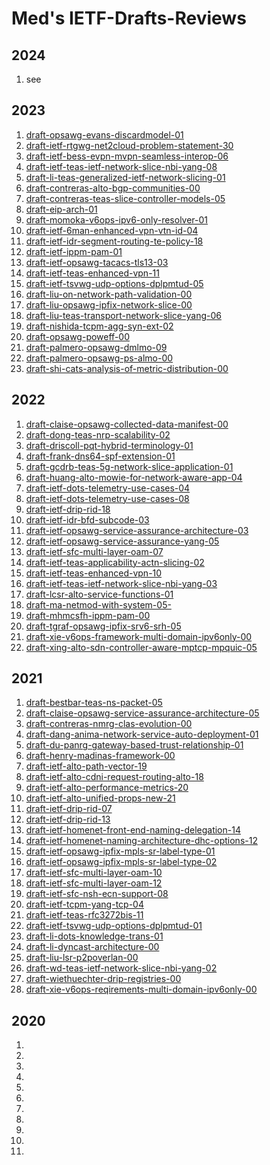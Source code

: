 # Med's IETF-Drafts-Reviews

## 2024

1. see 

## 2023

1. [draft-opsawg-evans-discardmodel-01](https://github.com/boucadair/IETF-Drafts-Reviews/blob/master/draft-opsawg-evans-discardmodel-01-rev%20Med.doc.pdf)
1. [draft-ietf-rtgwg-net2cloud-problem-statement-30](https://github.com/boucadair/IETF-Drafts-Reviews/blob/master/draft-ietf-rtgwg-net2cloud-problem-statement-30-rev%20Med.pdf)
1. [draft-ietf-bess-evpn-mvpn-seamless-interop-06](https://github.com/boucadair/IETF-Drafts-Reviews/blob/master/draft-ietf-bess-evpn-mvpn-seamless-interop-06-rev%20Med.pdf)
1. [draft-ietf-teas-ietf-network-slice-nbi-yang-08](https://github.com/boucadair/IETF-Drafts-Reviews/blob/master/draft-ietf-teas-ietf-network-slice-nbi-yang-08-rev%20Med.pdf)
1. [draft-li-teas-generalized-ietf-network-slicing-01](https://github.com/boucadair/IETF-Drafts-Reviews/blob/master/draft-li-teas-generalized-ietf-network-slicing-01-rev%20Med.pdf)
1. [draft-contreras-alto-bgp-communities-00](https://github.com/boucadair/IETF-Drafts-Reviews/blob/master/draft-contreras-alto-bgp-communities-00-rev%20Med.doc)
1. [draft-contreras-teas-slice-controller-models-05](https://github.com/boucadair/IETF-Drafts-Reviews/blob/master/draft-contreras-teas-slice-controller-models-05-rev%20Med.pdf)
1. [draft-eip-arch-01](https://github.com/boucadair/IETF-Drafts-Reviews/blob/master/draft-eip-arch-01-rev%20Med.pdf)
1. [draft-momoka-v6ops-ipv6-only-resolver-01](https://github.com/boucadair/IETF-Drafts-Reviews/blob/master/draft-momoka-v6ops-ipv6-only-resolver-01-rev%20Med.pdf)
1. [draft-ietf-6man-enhanced-vpn-vtn-id-04](https://github.com/boucadair/IETF-Drafts-Reviews/blob/master/draft-ietf-6man-enhanced-vpn-vtn-id-04-rev%20Med.pdf)
1. [draft-ietf-idr-segment-routing-te-policy-18](https://github.com/boucadair/IETF-Drafts-Reviews/blob/master/draft-ietf-idr-segment-routing-te-policy-18-rev%20Med.pdf)
1. [draft-ietf-ippm-pam-01](https://github.com/boucadair/IETF-Drafts-Reviews/blob/master/draft-ietf-ippm-pam-01_revCJ.docx)
1. [draft-ietf-opsawg-tacacs-tls13-03](https://github.com/boucadair/IETF-Drafts-Reviews/blob/master/draft-ietf-opsawg-tacacs-tls13-03-rev%20Med.pdf)
1. [draft-ietf-teas-enhanced-vpn-11](https://github.com/boucadair/IETF-Drafts-Reviews/blob/master/draft-ietf-teas-enhanced-vpn-11-rev%20Med.pdf)
1. [draft-ietf-tsvwg-udp-options-dplpmtud-05](https://github.com/boucadair/IETF-Drafts-Reviews/blob/master/draft-ietf-tsvwg-udp-options-dplpmtud-05-rev%20Med.pdf)
1. [draft-liu-on-network-path-validation-00](https://github.com/boucadair/IETF-Drafts-Reviews/blob/master/draft-liu-on-network-path-validation-00-rev%20Med.pdf)
1. [draft-liu-opsawg-ipfix-network-slice-00](https://github.com/boucadair/IETF-Drafts-Reviews/blob/master/draft-liu-opsawg-ipfix-network-slice-00-rev%20Med.pdf)
1. [draft-liu-teas-transport-network-slice-yang-06](https://github.com/boucadair/IETF-Drafts-Reviews/blob/master/draft-liu-teas-transport-network-slice-yang-06-rev%20Med.pdf)
1. [draft-nishida-tcpm-agg-syn-ext-02](https://github.com/boucadair/IETF-Drafts-Reviews/blob/master/draft-nishida-tcpm-agg-syn-ext-02-rev%20Med.doc)
1. [draft-opsawg-poweff-00](https://github.com/boucadair/IETF-Drafts-Reviews/blob/master/draft-opsawg-poweff-00-rev%20Med.pdf)
1. [draft-palmero-opsawg-dmlmo-09](https://github.com/boucadair/IETF-Drafts-Reviews/blob/master/draft-palmero-opsawg-dmlmo-09-rev%20Med.pdf)
1. [draft-palmero-opsawg-ps-almo-00](https://github.com/boucadair/IETF-Drafts-Reviews/blob/master/draft-palmero-opsawg-ps-almo-00-rev%20Med.pdf)
1. [draft-shi-cats-analysis-of-metric-distribution-00](https://github.com/boucadair/IETF-Drafts-Reviews/blob/master/draft-shi-cats-analysis-of-metric-distribution-00-rev%20Med.pdf)


## 2022

1. [draft-claise-opsawg-collected-data-manifest-00](https://github.com/boucadair/IETF-Drafts-Reviews/blob/master/draft-claise-opsawg-collected-data-manifest-00-rev%20Med.pdf)
1. [draft-dong-teas-nrp-scalability-02](https://github.com/boucadair/IETF-Drafts-Reviews/blob/master/draft-dong-teas-nrp-scalability-02-rev%20Med.pdf)
1. [draft-driscoll-pqt-hybrid-terminology-01](https://github.com/boucadair/IETF-Drafts-Reviews/blob/master/draft-driscoll-pqt-hybrid-terminology-01-rev%20Med.pdf)
1. [draft-frank-dns64-spf-extension-01](https://github.com/boucadair/IETF-Drafts-Reviews/blob/master/draft-frank-dns64-spf-extension-01-rev%20Med.pdf)
1. [draft-gcdrb-teas-5g-network-slice-application-01](https://github.com/boucadair/IETF-Drafts-Reviews/blob/master/draft-gcdrb-teas-5g-network-slice-application-01-rev%20Med.pdf)
1. [draft-huang-alto-mowie-for-network-aware-app-04](https://github.com/boucadair/IETF-Drafts-Reviews/blob/master/draft-huang-alto-mowie-for-network-aware-app-04-rev%20Med.pdf)
1. [draft-ietf-dots-telemetry-use-cases-04](https://github.com/boucadair/IETF-Drafts-Reviews/blob/master/draft-ietf-dots-telemetry-use-cases-04-rev%20Med.pdf)
1. [draft-ietf-dots-telemetry-use-cases-08](https://github.com/boucadair/IETF-Drafts-Reviews/blob/master/draft-ietf-dots-telemetry-use-cases-08-rev%20Med.xml)
1. [draft-ietf-drip-rid-18](https://github.com/boucadair/IETF-Drafts-Reviews/blob/master/draft-ietf-drip-rid-18-rev%20Med.pdf)
1. [draft-ietf-idr-bfd-subcode-03](https://github.com/boucadair/IETF-Drafts-Reviews/blob/master/draft-ietf-idr-bfd-subcode-03-rev%20Med.pdf)
1. [draft-ietf-opsawg-service-assurance-architecture-03](https://github.com/boucadair/IETF-Drafts-Reviews/blob/master/draft-ietf-opsawg-service-assurance-architecture-03-rev%20Med.pdf)
1. [draft-ietf-opsawg-service-assurance-yang-05](https://github.com/boucadair/IETF-Drafts-Reviews/blob/master/draft-ietf-opsawg-service-assurance-yang-05-rev%20Med.pdf)
1. [draft-ietf-sfc-multi-layer-oam-07](https://github.com/boucadair/IETF-Drafts-Reviews/blob/master/draft-ietf-sfc-multi-layer-oam-07-rev%20Med.pdf)
1. [draft-ietf-teas-applicability-actn-slicing-02](https://github.com/boucadair/IETF-Drafts-Reviews/blob/master/draft-ietf-teas-applicability-actn-slicing-02-rev%20Med.pdf)
1. [draft-ietf-teas-enhanced-vpn-10](https://github.com/boucadair/IETF-Drafts-Reviews/blob/master/draft-ietf-teas-enhanced-vpn-10-rev%20Med.pdf)
1. [draft-ietf-teas-ietf-network-slice-nbi-yang-03](https://github.com/boucadair/IETF-Drafts-Reviews/blob/master/draft-ietf-teas-ietf-network-slice-nbi-yang-03-rev%20Med.pdf)
1. [draft-lcsr-alto-service-functions-01](https://github.com/boucadair/IETF-Drafts-Reviews/blob/master/draft-lcsr-alto-service-functions-01-rev%20Med.pdf)
1. [draft-ma-netmod-with-system-05-](https://github.com/boucadair/IETF-Drafts-Reviews/blob/master/draft-ma-netmod-with-system-05-rev%20Med.doc)
1. [draft-mhmcsfh-ippm-pam-00](https://github.com/boucadair/IETF-Drafts-Reviews/blob/master/draft-mhmcsfh-ippm-pam-00-rev%20Med.pdf)
1. [draft-tgraf-opsawg-ipfix-srv6-srh-05](https://github.com/boucadair/IETF-Drafts-Reviews/blob/master/draft-tgraf-opsawg-ipfix-srv6-srh-05-rev%20Med.pdf)
1. [draft-xie-v6ops-framework-multi-domain-ipv6only-00](https://github.com/boucadair/IETF-Drafts-Reviews/blob/master/draft-xie-v6ops-framework-multi-domain-ipv6only-00-rev%20Med.doc)
1. [draft-xing-alto-sdn-controller-aware-mptcp-mpquic-05](https://github.com/boucadair/IETF-Drafts-Reviews/blob/master/draft-xing-alto-sdn-controller-aware-mptcp-mpquic-05-rev%20Med.pdf)
    
## 2021

1. [draft-bestbar-teas-ns-packet-05](https://github.com/boucadair/IETF-Drafts-Reviews/blob/master/draft-bestbar-teas-ns-packet-05-rev%20Med.pdf)
2. [draft-claise-opsawg-service-assurance-architecture-05](https://github.com/boucadair/IETF-Drafts-Reviews/blob/master/draft-claise-opsawg-service-assurance-architecture-05-rev%20Med.pdf)
3. [draft-contreras-nmrg-clas-evolution-00](https://github.com/boucadair/IETF-Drafts-Reviews/blob/master/draft-contreras-nmrg-clas-evolution-00-rev%20Med.pdf)
4. [draft-dang-anima-network-service-auto-deployment-01](https://github.com/boucadair/IETF-Drafts-Reviews/blob/master/draft-dang-anima-network-service-auto-deployment-01-rev%20Med.pdf)
5. [draft-du-panrg-gateway-based-trust-relationship-01](https://github.com/boucadair/IETF-Drafts-Reviews/blob/master/draft-du-panrg-gateway-based-trust-relationship-01-rev%20Med.pdf)
6. [draft-henry-madinas-framework-00](https://github.com/boucadair/IETF-Drafts-Reviews/blob/master/draft-henry-madinas-framework-00-rev%20Med.pdf)
7. [draft-ietf-alto-path-vector-19](https://github.com/boucadair/IETF-Drafts-Reviews/blob/master/draft-ietf-alto-path-vector-19-rev%20Med.docx)
8. [draft-ietf-alto-cdni-request-routing-alto-18](https://github.com/boucadair/IETF-Drafts-Reviews/blob/master/draft-ietf-alto-cdni-request-routing-alto-18-rev%20Med.docx)
9. [draft-ietf-alto-performance-metrics-20](https://github.com/boucadair/IETF-Drafts-Reviews/blob/master/draft-ietf-alto-performance-metrics-20-rev%20Med.doc)
10. [draft-ietf-alto-unified-props-new-21](https://github.com/boucadair/IETF-Drafts-Reviews/blob/master/draft-ietf-alto-unified-props-new-21-%20Rev%20Med.pdf)
11. [draft-ietf-drip-rid-07](https://github.com/boucadair/IETF-Drafts-Reviews/blob/master/draft-ietf-drip-rid-07-rev%20Med.pdf)
12. [draft-ietf-drip-rid-13](https://github.com/boucadair/IETF-Drafts-Reviews/blob/master/draft-ietf-drip-rid-13-rev%20Med.pdf)
13. [draft-ietf-homenet-front-end-naming-delegation-14](https://github.com/boucadair/IETF-Drafts-Reviews/blob/master/draft-ietf-homenet-front-end-naming-delegation-14-rev%20Med.pdf)
14. [draft-ietf-homenet-naming-architecture-dhc-options-12](https://github.com/boucadair/IETF-Drafts-Reviews/blob/master/draft-ietf-homenet-naming-architecture-dhc-options-12-rev%20Med.pdf)
15. [draft-ietf-opsawg-ipfix-mpls-sr-label-type-01](https://github.com/boucadair/IETF-Drafts-Reviews/blob/master/draft-ietf-opsawg-ipfix-mpls-sr-label-type-01-rev%20Med.pdf)
16. [draft-ietf-opsawg-ipfix-mpls-sr-label-type-02](https://github.com/boucadair/IETF-Drafts-Reviews/blob/master/draft-ietf-opsawg-ipfix-mpls-sr-label-type-02-rev%20Med.pdf)
17. [draft-ietf-sfc-multi-layer-oam-10](https://github.com/boucadair/IETF-Drafts-Reviews/blob/master/draft-ietf-sfc-multi-layer-oam-10-rev%20Med.pdf)
18. [draft-ietf-sfc-multi-layer-oam-12](https://github.com/boucadair/IETF-Drafts-Reviews/blob/master/draft-ietf-sfc-multi-layer-oam-12-rev%20Med.pdf)
19. [draft-ietf-sfc-nsh-ecn-support-08](https://github.com/boucadair/IETF-Drafts-Reviews/blob/master/draft-ietf-sfc-nsh-ecn-support-08-rev%20Med.pdf)
20. [draft-ietf-tcpm-yang-tcp-04](https://github.com/boucadair/IETF-Drafts-Reviews/blob/master/draft-ietf-tcpm-yang-tcp-04-rev%20Med.pdf)
21. [draft-ietf-teas-rfc3272bis-11](https://github.com/boucadair/IETF-Drafts-Reviews/blob/master/draft-ietf-teas-rfc3272bis-11-rev%20Med.pdf)
22. [draft-ietf-tsvwg-udp-options-dplpmtud-01](https://github.com/boucadair/IETF-Drafts-Reviews/blob/master/draft-ietf-tsvwg-udp-options-dplpmtud-01-rev%20Med.pdf)
23. [draft-li-dots-knowledge-trans-01](https://github.com/boucadair/IETF-Drafts-Reviews/blob/master/draft-li-dots-knowledge-trans-01-rev%20Med.pdf)
24. [draft-li-dyncast-architecture-00](https://github.com/boucadair/IETF-Drafts-Reviews/blob/master/draft-li-dyncast-architecture-00-rev%20Med.pdf)
25. [draft-liu-lsr-p2poverlan-00](https://github.com/boucadair/IETF-Drafts-Reviews/blob/master/draft-liu-lsr-p2poverlan-00-rev%20Med.pdf)
26. [draft-wd-teas-ietf-network-slice-nbi-yang-02](https://github.com/boucadair/IETF-Drafts-Reviews/blob/master/draft-wd-teas-ietf-network-slice-nbi-yang-02-rev%20Med.doc)
27. [draft-wiethuechter-drip-registries-00](https://github.com/boucadair/IETF-Drafts-Reviews/blob/master/draft-wiethuechter-drip-registries-00-rev%20Med.pdf)
28. [draft-xie-v6ops-reqirements-multi-domain-ipv6only-00](https://github.com/boucadair/IETF-Drafts-Reviews/blob/master/draft-xie-v6ops-reqirements-multi-domain-ipv6only-00-rev%20Med.doc)

## 2020

1. []()
2. []()
3. []()
4. []()
5. []()
6. []()
7. []()
8. []()
9. []()
10. []()
11. []()


    
